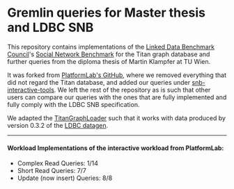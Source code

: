Gremlin queries for Master thesis and LDBC SNB
==============================================

This repository contains implementations of the [Linked Data Benchmark
Council](http://www.ldbcouncil.org/)'s [Social Network Benchmark](http://www.ldbcouncil.org/benchmarks/snb) 
for the Titan graph database and further  queries from the diploma thesis of Martin Klampfer at TU Wien.

It was forked from [PlatformLab's GitHub](https://github.com/PlatformLab/ldbc-snb-impls), where we removed 
everything that did not regard the Titan database, and added our queries under 
[snb-interactive-tools](/snb-interactive-tools/src/main/java/at/tuwien/dbai/thesis/gremlin).
We left the rest of the repository as is such that other users can compare our queries with 
the ones that are fully implemented and fully comply with the LDBC SNB specification.

We adapted the [TitanGraphLoader](snb-interactive-titan/src/main/java/net/ellitron/ldbcsnbimpls/interactive/titan/TitanGraphLoader.java)
such that it works with data produced by version 0.3.2 of the [LDBC datagen](https://github.com/ldbc/ldbc_snb_datagen/releases/tag/v0.3.2).

---

#### Workload Implementations of the interactive workload from PlatformLab:
* Complex Read Queries: 1/14
* Short Read Queries: 7/7
* Update (now insert) Queries: 8/8
